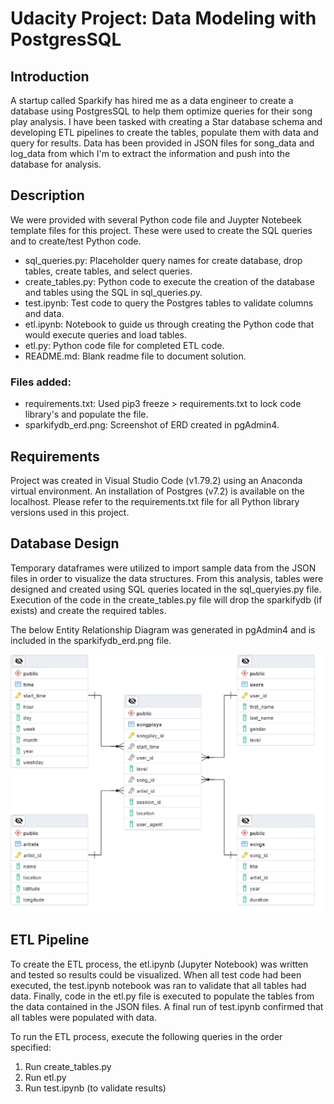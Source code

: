 # Udacity Project: Data Modeling with PostgresSQL

## Introduction

A startup called Sparkify has hired me as a data engineer to create a database using PostgresSQL to help them optimize queries for their song play analysis. I have been tasked with creating a Star database schema and developing ETL pipelines to create the tables, populate them with data and query for results. Data has been provided in JSON files for song_data and log_data from which I'm to extract the information and push into the database for analysis.

## Description

We were provided with several Python code file and Juypter Notebeek template files for this project. These were used to create the SQL queries and to create/test Python code.
- sql_queries.py:   Placeholder query names for create database, drop tables, create tables, and select queries.
- create_tables.py: Python code to execute the creation of the database and tables using the SQL in sql_queries.py.
- test.ipynb:       Test code to query the Postgres tables to validate columns and data.
- etl.ipynb:        Notebook to guide us through creating the Python code that would execute queries and load tables.
- etl.py:           Python code file for completed ETL code.
- README.md:        Blank readme file to document solution.

### Files added:
- requirements.txt: Used pip3 freeze > requirements.txt to lock code library's and populate the file.
- sparkifydb_erd.png:   Screenshot of ERD created in pgAdmin4.

## Requirements

Project was created in Visual Studio Code (v1.79.2) using an Anaconda virtual environment. An installation of Postgres (v7.2) is available on the localhost.
Please refer to the requirements.txt file for all Python library versions used in this project.

## Database Design

Temporary dataframes were utilized to import sample data from the JSON files in order to visualize the data structures. From this analysis, tables were designed and created using SQL queries located in the sql_queryies.py file. Execution of the code in the create_tables.py file will drop the sparkifydb (if exists) and create the required tables.

The below Entity Relationship Diagram was generated in pgAdmin4 and is included in the sparkifydb_erd.png file.

<img src="sparkifydb_erd.png" alt="ERD Diagram"/>

## ETL Pipeline

To create the ETL process, the etl.ipynb (Jupyter Notebook) was written and tested so results could be visualized. When all test code had been executed, the test.ipynb notebook was ran to validate that all tables had data. Finally, code in the etl.py file is executed to populate the tables from the data contained in the JSON files. A final run of test.ipynb confirmed that all tables were populated with data. 

To run the ETL process, execute the following queries in the order specified:
1. Run create_tables.py
2. Run etl.py
3. Run test.ipynb (to validate results)
